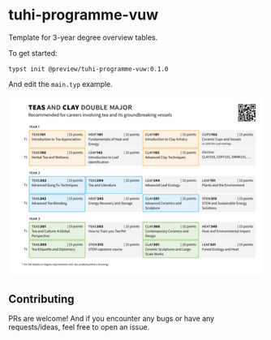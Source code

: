 # tuhi-programme-vuw

Template for 3-year degree overview tables.

To get started:

```typst
typst init @preview/tuhi-programme-vuw:0.1.0
```

And edit the `main.typ` example. 

![Preview of the first page](thumbnail.png)

## Contributing

PRs are welcome! And if you encounter any bugs or have any requests/ideas, feel free to open an issue.

